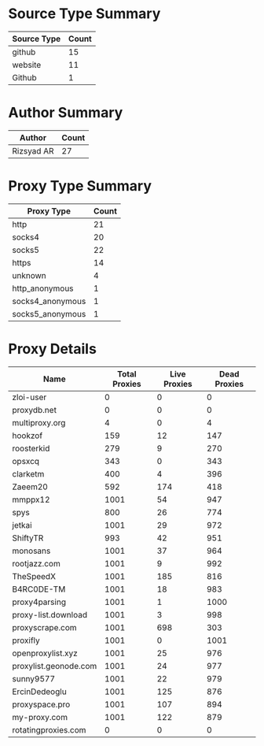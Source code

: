 # Source Type Summary

| Source Type | Count |
|-------------|-------|
| github | 15 |
| website | 11 |
| Github | 1 |


# Author Summary

| Author | Count |
|--------|-------|
| Rizsyad AR | 27 |


# Proxy Type Summary

| Proxy Type | Count |
|------------|-------|
| http | 21 |
| socks4 | 20 |
| socks5 | 22 |
| https | 14 |
| unknown | 4 |
| http_anonymous | 1 |
| socks4_anonymous | 1 |
| socks5_anonymous | 1 |


# Proxy Details

| Name | Total Proxies | Live Proxies | Dead Proxies |
|------|---------------|--------------|---------------|
| zloi-user | 0 | 0 | 0 |
| proxydb.net | 0 | 0 | 0 |
| multiproxy.org | 4 | 0 | 4 |
| hookzof | 159 | 12 | 147 |
| roosterkid | 279 | 9 | 270 |
| opsxcq | 343 | 0 | 343 |
| clarketm | 400 | 4 | 396 |
| Zaeem20 | 592 | 174 | 418 |
| mmppx12 | 1001 | 54 | 947 |
| spys | 800 | 26 | 774 |
| jetkai | 1001 | 29 | 972 |
| ShiftyTR | 993 | 42 | 951 |
| monosans | 1001 | 37 | 964 |
| rootjazz.com | 1001 | 9 | 992 |
| TheSpeedX | 1001 | 185 | 816 |
| B4RC0DE-TM | 1001 | 18 | 983 |
| proxy4parsing | 1001 | 1 | 1000 |
| proxy-list.download | 1001 | 3 | 998 |
| proxyscrape.com | 1001 | 698 | 303 |
| proxifly | 1001 | 0 | 1001 |
| openproxylist.xyz | 1001 | 25 | 976 |
| proxylist.geonode.com | 1001 | 24 | 977 |
| sunny9577 | 1001 | 22 | 979 |
| ErcinDedeoglu | 1001 | 125 | 876 |
| proxyspace.pro | 1001 | 107 | 894 |
| my-proxy.com | 1001 | 122 | 879 |
| rotatingproxies.com | 0 | 0 | 0 |
